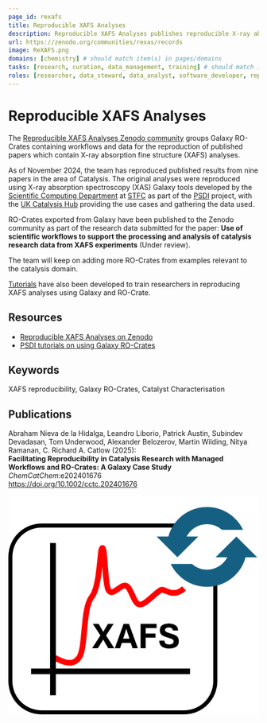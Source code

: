 ```yaml
---
page_id: rexafs
title: Reproducible XAFS Analyses
description: Reproducible XAFS Analyses publishes reproducible X-ray absorption fine structure (XAFS) analyses using Galaxy RO-Crates, targeting the area of Catalysis.
url: https://zenodo.org/communities/rexas/records
image: ReXAFS.png
domains: [chemistry] # should match item(s) in pages/domains
tasks: [research, curation, data_management, training] # should match item(s) in pages/tasks
roles: [researcher, data_steward, data_analyst, software_developer, repository_manager, trainer] # should match item(s) in pages/roles
---
```

<!--
   Copyright 2019-2022 RO-Crate contributors
   <https://github.com/ResearchObject/ro-crate/graphs/contributors>

   Licensed under the Apache License, Version 2.0 (the "License");
   you may not use this file except in compliance with the License.
   You may obtain a copy of the License at

       http://www.apache.org/licenses/LICENSE-2.0

   Unless required by applicable law or agreed to in writing, software
   distributed under the License is distributed on an "AS IS" BASIS,
   WITHOUT WARRANTIES OR CONDITIONS OF ANY KIND, either express or implied.
   See the License for the specific language governing permissions and
   limitations under the License.
-->

# Reproducible XAFS Analyses

The [Reproducible XAFS Analyses Zenodo community](https://zenodo.org/communities/rexas/records) groups Galaxy RO-Crates containing workflows and data for the reproduction of published papers which contain X-ray absorption fine structure (XAFS) analyses.

As of November 2024, the team has reproduced published results from nine papers in the area of Catalysis. The original analyses were reproduced using X-ray absorption spectroscopy (XAS) Galaxy tools developed by the [Scientific Computing Department](https://www.scd.stfc.ac.uk/Pages/home.aspx) at [STFC](https://www.ukri.org/councils/stfc/) as part of the [PSDI](https://www.psdi.ac.uk) project, with the [UK Catalysis Hub](https://www.ukcatalysishub.org) providing the use cases and gathering the data used.

RO-Crates exported from Galaxy have been published to the Zenodo community as part of the research data submitted for the paper: **Use of scientific workflows to support the processing and analysis of catalysis research data from XAFS experiments** (Under review). 

The team will keep on adding more RO-Crates from examples relevant to the catalysis domain. 

[Tutorials](https://xerte.cardiff.ac.uk/play_22679#PG1732791153760) have also been developed to train researchers in reproducing XAFS analyses using Galaxy and RO-Crate.

## Resources

* [Reproducible XAFS Analyses on Zenodo](https://zenodo.org/communities/rexas/records)
* [PSDI tutorials on using Galaxy RO-Crates](https://xerte.cardiff.ac.uk/play_22679#PG1732791153760)

## Keywords 

XAFS reproducibility, Galaxy RO-Crates, Catalyst Characterisation

## Publications

Abraham Nieva de la Hidalga, Leandro Liborio, Patrick Austin, Subindev Devadasan, Tom Underwood, Alexander Belozerov, Martin Wilding, Nitya Ramanan, C. Richard A. Catlow (2025):  
**Facilitating Reproducibility in Catalysis Research with Managed Workflows and RO-Crates: A Galaxy Case Study**  
_ChemCatChem_:e202401676  
<https://doi.org/10.1002/cctc.202401676>

![ReXAFS logo](../../assets/img/ReXAFS.png)
